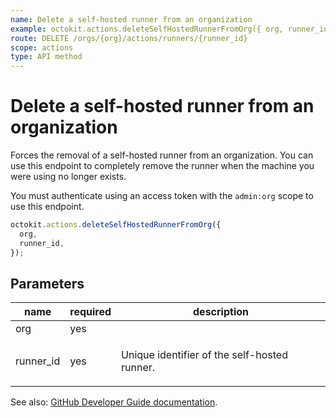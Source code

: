 ```yaml
---
name: Delete a self-hosted runner from an organization
example: octokit.actions.deleteSelfHostedRunnerFromOrg({ org, runner_id })
route: DELETE /orgs/{org}/actions/runners/{runner_id}
scope: actions
type: API method
---
```


# Delete a self-hosted runner from an organization

Forces the removal of a self-hosted runner from an organization. You can use this endpoint to completely remove the runner when the machine you were using no longer exists.

You must authenticate using an access token with the `admin:org` scope to use this endpoint.

```js
octokit.actions.deleteSelfHostedRunnerFromOrg({
  org,
  runner_id,
});
```

## Parameters

<table>
  <thead>
    <tr>
      <th>name</th>
      <th>required</th>
      <th>description</th>
    </tr>
  </thead>
  <tbody>
    <tr><td>org</td><td>yes</td><td>

</td></tr>
<tr><td>runner_id</td><td>yes</td><td>

Unique identifier of the self-hosted runner.

</td></tr>
  </tbody>
</table>

See also: [GitHub Developer Guide documentation](https://docs.github.com/rest/reference/actions#delete-a-self-hosted-runner-from-an-organization).

